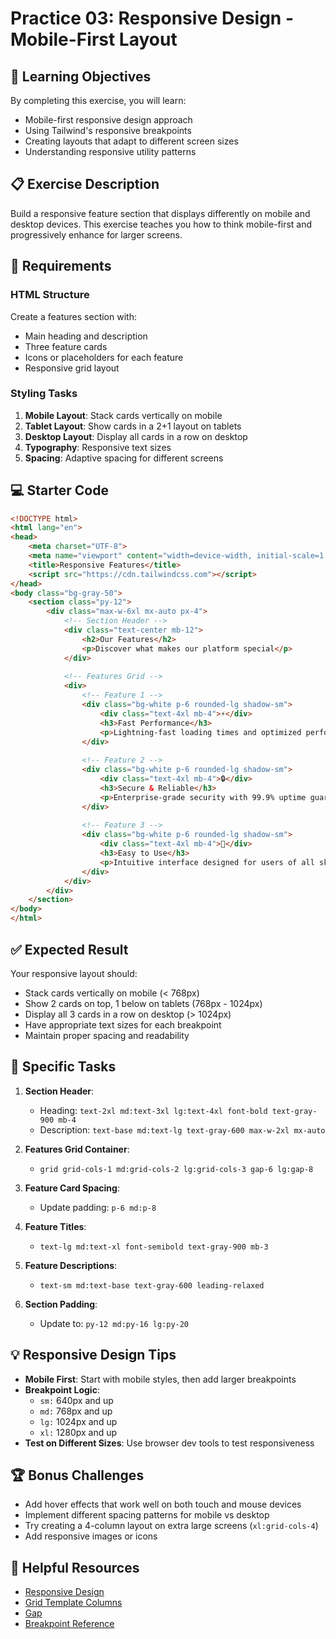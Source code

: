 # Practice 03: Responsive Design - Mobile-First Layout

## 🎯 Learning Objectives

By completing this exercise, you will learn:

- Mobile-first responsive design approach
- Using Tailwind's responsive breakpoints
- Creating layouts that adapt to different screen sizes
- Understanding responsive utility patterns

## 📋 Exercise Description

Build a responsive feature section that displays differently on mobile and desktop devices. This exercise teaches you how to think mobile-first and progressively enhance for larger screens.

## 🔧 Requirements

### HTML Structure
Create a features section with:
- Main heading and description
- Three feature cards
- Icons or placeholders for each feature
- Responsive grid layout

### Styling Tasks
1. **Mobile Layout**: Stack cards vertically on mobile
2. **Tablet Layout**: Show cards in a 2+1 layout on tablets
3. **Desktop Layout**: Display all cards in a row on desktop
4. **Typography**: Responsive text sizes
5. **Spacing**: Adaptive spacing for different screens

## 💻 Starter Code

```html
<!DOCTYPE html>
<html lang="en">
<head>
    <meta charset="UTF-8">
    <meta name="viewport" content="width=device-width, initial-scale=1.0">
    <title>Responsive Features</title>
    <script src="https://cdn.tailwindcss.com"></script>
</head>
<body class="bg-gray-50">
    <section class="py-12">
        <div class="max-w-6xl mx-auto px-4">
            <!-- Section Header -->
            <div class="text-center mb-12">
                <h2>Our Features</h2>
                <p>Discover what makes our platform special</p>
            </div>
            
            <!-- Features Grid -->
            <div>
                <!-- Feature 1 -->
                <div class="bg-white p-6 rounded-lg shadow-sm">
                    <div class="text-4xl mb-4">⚡</div>
                    <h3>Fast Performance</h3>
                    <p>Lightning-fast loading times and optimized performance for the best user experience.</p>
                </div>
                
                <!-- Feature 2 -->
                <div class="bg-white p-6 rounded-lg shadow-sm">
                    <div class="text-4xl mb-4">🔒</div>
                    <h3>Secure & Reliable</h3>
                    <p>Enterprise-grade security with 99.9% uptime guarantee for your peace of mind.</p>
                </div>
                
                <!-- Feature 3 -->
                <div class="bg-white p-6 rounded-lg shadow-sm">
                    <div class="text-4xl mb-4">🚀</div>
                    <h3>Easy to Use</h3>
                    <p>Intuitive interface designed for users of all skill levels. Get started in minutes.</p>
                </div>
            </div>
        </div>
    </section>
</body>
</html>
```

## ✅ Expected Result

Your responsive layout should:
- Stack cards vertically on mobile (< 768px)
- Show 2 cards on top, 1 below on tablets (768px - 1024px)
- Display all 3 cards in a row on desktop (> 1024px)
- Have appropriate text sizes for each breakpoint
- Maintain proper spacing and readability

## 🎯 Specific Tasks

1. **Section Header**:
   - Heading: `text-2xl md:text-3xl lg:text-4xl font-bold text-gray-900 mb-4`
   - Description: `text-base md:text-lg text-gray-600 max-w-2xl mx-auto`

2. **Features Grid Container**:
   - `grid grid-cols-1 md:grid-cols-2 lg:grid-cols-3 gap-6 lg:gap-8`

3. **Feature Card Spacing**:
   - Update padding: `p-6 md:p-8`

4. **Feature Titles**:
   - `text-lg md:text-xl font-semibold text-gray-900 mb-3`

5. **Feature Descriptions**:
   - `text-sm md:text-base text-gray-600 leading-relaxed`

6. **Section Padding**:
   - Update to: `py-12 md:py-16 lg:py-20`

## 💡 Responsive Design Tips

- **Mobile First**: Start with mobile styles, then add larger breakpoints
- **Breakpoint Logic**: 
  - `sm:` 640px and up
  - `md:` 768px and up  
  - `lg:` 1024px and up
  - `xl:` 1280px and up
- **Test on Different Sizes**: Use browser dev tools to test responsiveness

## 🏆 Bonus Challenges

- Add hover effects that work well on both touch and mouse devices
- Implement different spacing patterns for mobile vs desktop
- Try creating a 4-column layout on extra large screens (`xl:grid-cols-4`)
- Add responsive images or icons

## 🔗 Helpful Resources

- [Responsive Design](https://tailwindcss.com/docs/responsive-design)
- [Grid Template Columns](https://tailwindcss.com/docs/grid-template-columns)
- [Gap](https://tailwindcss.com/docs/gap)
- [Breakpoint Reference](https://tailwindcss.com/docs/responsive-design#overview)

